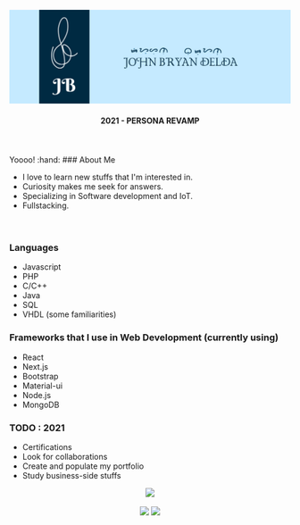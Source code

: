 
[![JB Github Banner](https://github.com/jbryan11/jbryan11/blob/master/public/github-header%20v2.0.0.png)](https://github.com/jbryan11)
<h4 align="center">2021 - PERSONA REVAMP</h4>
<br/><br/>
Yoooo! :hand:
### About Me

* I love to learn new stuffs that I'm interested in. 
* Curiosity makes me seek for answers.
* Specializing in Software development and IoT.
* Fullstacking. 
<br/><br/><br/>

### Languages

* Javascript
* PHP
* C/C++
* Java
* SQL
* VHDL (some familiarities)

### Frameworks that I use in Web Development (currently using)

* React
* Next.js
* Bootstrap
* Material-ui
* Node.js
* MongoDB

### TODO : 2021

* Certifications
* Look for collaborations
* Create and populate my portfolio
* Study business-side stuffs

<p align="center">
<img src="https://github-readme-stats.vercel.app/api?username=jbryan11">
</p>

<p align="center">
<a href="https://www.twitter.com/B_R_Y_N99" alt="Twitter"><img  src="https://raw.githubusercontent.com/jayehernandez/jayehernandez/3f5402efef9a0ae89211a6e04609558e862ca616/readme/twitter-fill.svg""></a>
  <a href="mailto:mightypirates174@gmail.com" alt="Contact me"><img src="https://raw.githubusercontent.com/jayehernandez/jayehernandez/3f5402efef9a0ae89211a6e04609558e862ca616/readme/mail-fill.svg"></a>
</p>



